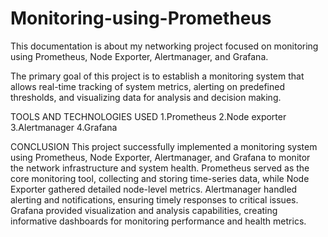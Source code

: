 # Monitoring-using-Prometheus
This documentation is about my networking project focused on  monitoring using Prometheus, Node Exporter, Alertmanager, and Grafana. 

The primary goal of this project is to establish a monitoring system that allows real-time tracking of system metrics, alerting on predefined thresholds, and visualizing data for analysis and decision making.

TOOLS AND TECHNOLOGIES USED
1.Prometheus
2.Node exporter
3.Alertmanager
4.Grafana

CONCLUSION
This project successfully implemented a monitoring system using Prometheus, Node Exporter, Alertmanager, and Grafana to monitor the network infrastructure and system health. Prometheus served as the core monitoring tool, collecting and storing time-series data, while Node Exporter gathered detailed node-level metrics. Alertmanager handled alerting and notifications, ensuring timely responses to critical issues. Grafana provided visualization and analysis capabilities, creating informative dashboards for monitoring performance and health metrics.
